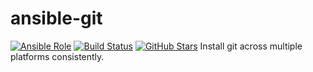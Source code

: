 # ansible-git
[![Ansible Role](https://img.shields.io/ansible/role/4392.svg)](https://galaxy.ansible.com/detail#/role/4392)
[![Build Status](https://travis-ci.org/shrikeh/ansible-facl.svg)](https://travis-ci.org/shrikeh/ansible-git)
[![GitHub Stars](https://img.shields.io/github/stars/shrikeh/ansible-git.svg)](https://github.com/shrikeh/ansible-git)
Install git across multiple platforms consistently.
